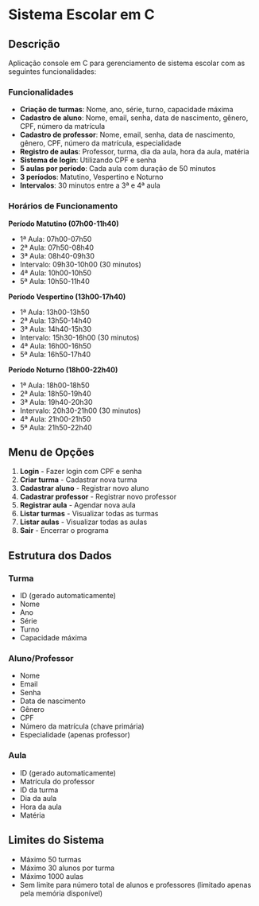 # Sistema Escolar em C

## Descrição
Aplicação console em C para gerenciamento de sistema escolar com as seguintes funcionalidades:

### Funcionalidades
- **Criação de turmas**: Nome, ano, série, turno, capacidade máxima
- **Cadastro de aluno**: Nome, email, senha, data de nascimento, gênero, CPF, número da matrícula
- **Cadastro de professor**: Nome, email, senha, data de nascimento, gênero, CPF, número da matrícula, especialidade
- **Registro de aulas**: Professor, turma, dia da aula, hora da aula, matéria
- **Sistema de login**: Utilizando CPF e senha
- **5 aulas por período**: Cada aula com duração de 50 minutos
- **3 períodos**: Matutino, Vespertino e Noturno
- **Intervalos**: 30 minutos entre a 3ª e 4ª aula

### Horários de Funcionamento

**Período Matutino (07h00-11h40)**
- 1ª Aula: 07h00-07h50
- 2ª Aula: 07h50-08h40
- 3ª Aula: 08h40-09h30
- Intervalo: 09h30-10h00 (30 minutos)
- 4ª Aula: 10h00-10h50
- 5ª Aula: 10h50-11h40

**Período Vespertino (13h00-17h40)**
- 1ª Aula: 13h00-13h50
- 2ª Aula: 13h50-14h40
- 3ª Aula: 14h40-15h30
- Intervalo: 15h30-16h00 (30 minutos)
- 4ª Aula: 16h00-16h50
- 5ª Aula: 16h50-17h40

**Período Noturno (18h00-22h40)**
- 1ª Aula: 18h00-18h50
- 2ª Aula: 18h50-19h40
- 3ª Aula: 19h40-20h30
- Intervalo: 20h30-21h00 (30 minutos)
- 4ª Aula: 21h00-21h50
- 5ª Aula: 21h50-22h40

## Menu de Opções
1. **Login** - Fazer login com CPF e senha
2. **Criar turma** - Cadastrar nova turma
3. **Cadastrar aluno** - Registrar novo aluno
4. **Cadastrar professor** - Registrar novo professor
5. **Registrar aula** - Agendar nova aula
6. **Listar turmas** - Visualizar todas as turmas
7. **Listar aulas** - Visualizar todas as aulas
0. **Sair** - Encerrar o programa

## Estrutura dos Dados

### Turma
- ID (gerado automaticamente)
- Nome
- Ano
- Série
- Turno
- Capacidade máxima

### Aluno/Professor
- Nome
- Email
- Senha
- Data de nascimento
- Gênero
- CPF
- Número da matrícula (chave primária)
- Especialidade (apenas professor)

### Aula
- ID (gerado automaticamente)
- Matrícula do professor
- ID da turma
- Dia da aula
- Hora da aula
- Matéria

## Limites do Sistema
- Máximo 50 turmas
- Máximo 30 alunos por turma
- Máximo 1000 aulas
- Sem limite para número total de alunos e professores (limitado apenas pela memória disponível)
